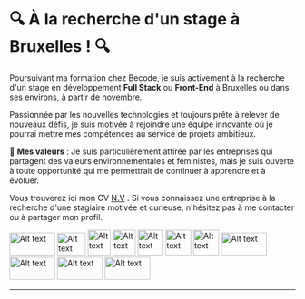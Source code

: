 # 🔍 À la recherche d'un stage à Bruxelles ! 🔍

Poursuivant ma formation chez Becode, je suis activement à la recherche d'un stage en développement **Full Stack** ou **Front-End** à Bruxelles ou dans ses environs, à partir de novembre.

Passionnée par les nouvelles technologies et toujours prête à relever de nouveaux défis, je suis motivée à rejoindre une équipe innovante où je pourrai mettre mes compétences au service de projets ambitieux.

🌱 **Mes valeurs** : Je suis particulièrement attirée par les entreprises qui partagent des valeurs environnementales et féministes, mais je suis ouverte à toute opportunité qui me permettrait de continuer à apprendre et à évoluer.

Vous trouverez ici mon CV [N.V](https://github.com/Nathbecode/Nathbecode/blob/main/CV-Nathaly.Viscaino.pdf)
. Si vous connaissez une entreprise à la recherche d'une stagiaire motivée et curieuse, n'hésitez pas à me contacter ou à partager mon profil.


<img src="https://encrypted-tbn0.gstatic.com/images?q=tbn:ANd9GcTvyRmieFYEx56pJ4SVB4N1QWY0-NNBNs1WKw&s" alt="Alt text" width="80" height="40">  <img src="https://i.altapps.net/icons/ejs-a450f.jpeg" alt="Alt text" width="50" height="40">  <img src="https://e7.pngegg.com/pngimages/306/37/png-clipart-node-js-logo-node-js-javascript-web-application-express-js-computer-software-others-miscellaneous-text-thumbnail.png" alt="Alt text" width="40" height="45">  <img src="https://toppng.com/uploads/preview/react-native-svg-transformer-allows-you-import-svg-aperture-science-innovators-logo-11562851994zqcpwozsvy.png" alt="Alt text" width="40" height="45">  <img src="https://encrypted-tbn0.gstatic.com/images?q=tbn:ANd9GcRvE_Vrj0jS2fAjplRwTn7L5YtPIG_YRAgl0A&s" alt="Alt text" width="45" height="45"> <img src="https://cdn-icons-png.flaticon.com/512/627/627558.png" alt="Alt text" width="45" height="45">  <img src="https://icon-library.com/images/json-icon-png/json-icon-png-14.jpg" alt="Alt text" width="45" height="45"> <img src="https://github.com/Nathbecode/Nathbecode/blob/main/tailwind-css-logo-vector.png" alt="Alt text" width="80" height="40">  <img src="https://encrypted-tbn0.gstatic.com/images?q=tbn:ANd9GcRxHgLHGJvdLDvEwd6IikTlnzTkAP6Z3PodRA&s" alt="Alt text" width="80" height="40">  <img src="https://www.shutterstock.com/image-vector/dom-document-object-model-programming-260nw-2244749927.jpg" alt="Alt text" width="80" height="40">  <img src="https://techturn.be/wp-content/uploads/2023/07/WordPress-logotype-alternative-white.png" alt="Alt text" width="80" height="40">  




---

